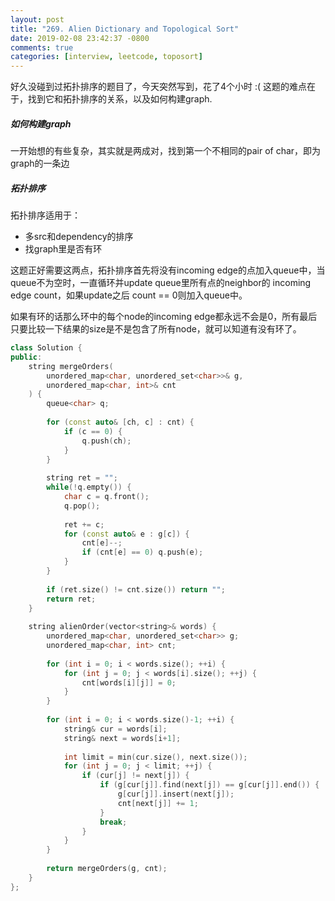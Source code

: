 ```yaml
---
layout: post
title: "269. Alien Dictionary and Topological Sort"
date: 2019-02-08 23:42:37 -0800
comments: true
categories: [interview, leetcode, toposort]
---
```


好久没碰到过拓扑排序的题目了，今天突然写到，花了4个小时 :( 这题的难点在于，找到它和拓扑排序的关系，以及如何构建graph.

##### 如何构建graph

一开始想的有些复杂，其实就是两成对，找到第一个不相同的pair of char，即为graph的一条边

##### 拓扑排序

拓扑排序适用于：

* 多src和dependency的排序
* 找graph里是否有环

这题正好需要这两点，拓扑排序首先将没有incoming edge的点加入queue中，当queue不为空时，一直循环并update queue里所有点的neighbor的 incoming edge count，如果update之后 count == 0则加入queue中。

如果有环的话那么环中的每个node的incoming edge都永远不会是0，所有最后只要比较一下结果的size是不是包含了所有node，就可以知道有没有环了。

```c++
class Solution {
public:
    string mergeOrders(
        unordered_map<char, unordered_set<char>>& g,
        unordered_map<char, int>& cnt
    ) {       
        queue<char> q;
        
        for (const auto& [ch, c] : cnt) {
            if (c == 0) {
                q.push(ch);
            }
        }
        
        string ret = "";
        while(!q.empty()) {
            char c = q.front();
            q.pop();
            
            ret += c;
            for (const auto& e : g[c]) {
                cnt[e]--;
                if (cnt[e] == 0) q.push(e);
            }
        }
        
        if (ret.size() != cnt.size()) return "";
        return ret;
    }
    
    string alienOrder(vector<string>& words) {
        unordered_map<char, unordered_set<char>> g;
        unordered_map<char, int> cnt;
        
        for (int i = 0; i < words.size(); ++i) {
            for (int j = 0; j < words[i].size(); ++j) {
                cnt[words[i][j]] = 0;
            }
        }
        
        for (int i = 0; i < words.size()-1; ++i) {
            string& cur = words[i];
            string& next = words[i+1];
            
            int limit = min(cur.size(), next.size());
            for (int j = 0; j < limit; ++j) {
                if (cur[j] != next[j]) {
                    if (g[cur[j]].find(next[j]) == g[cur[j]].end()) {
                        g[cur[j]].insert(next[j]);
                        cnt[next[j]] += 1;
                    }
                    break;
                }
            }
        }
        
        return mergeOrders(g, cnt);
    }
};
```


